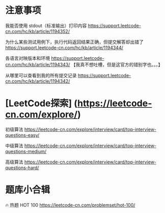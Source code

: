 
# 注意事项

我能否使用 stdout（标准输出）打印内容 https://support.leetcode-cn.com/hc/kb/article/1194352/

为什么某些测试用例下，执行代码返回结果正确，但提交解答却出错了 https://support.leetcode-cn.com/hc/kb/article/1194344/

各语言对映版本和环境 https://support.leetcode-cn.com/hc/kb/article/1194343/ 【我真不想吐槽，但是这官方的错别字也。。。】

从哪里可以查看到我的所有提交记录 https://support.leetcode-cn.com/hc/kb/article/1194342/

# [LeetCode探索] (https://leetcode-cn.com/explore/)

初级算法 https://leetcode-cn.com/explore/interview/card/top-interview-questions-easy/

中级算法 https://leetcode-cn.com/explore/interview/card/top-interview-questions-medium/

高级算法 https://leetcode-cn.com/explore/interview/card/top-interview-questions-hard/

# 题库小合辑

🔥 热题 HOT 100 https://leetcode-cn.com/problemset/hot-100/
